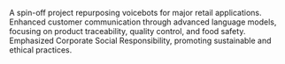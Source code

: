 A  spin-off project repurposing voicebots for major retail applications. Enhanced customer communication through advanced language models, focusing on product traceability, quality control, and food safety. Emphasized Corporate Social Responsibility, promoting sustainable and ethical practices.
